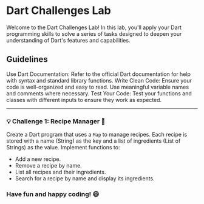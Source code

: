 # Dart Challenges Lab
Welcome to the Dart Challenges Lab! In this lab, you'll apply your Dart programming skills to solve a series of tasks designed to deepen your understanding of Dart's features and capabilities.

## Guidelines
Use Dart Documentation: Refer to the official Dart documentation for help with syntax and standard library functions.
Write Clean Code: Ensure your code is well-organized and easy to read. Use meaningful variable names and comments where necessary.
Test Your Code: Test your functions and classes with different inputs to ensure they work as expected.

---
### 💡 Challenge 1: Recipe Manager 🥘
Create a Dart program that uses a `Map` to manage recipes. Each recipe is stored with a name (String) as the key and a list of ingredients (List of Strings) as the value. Implement functions to:

- Add a new recipe.
- Remove a recipe by name.
- List all recipes and their ingredients.
- Search for a recipe by name and display its ingredients.




### **Have fun and happy coding! 😄**
